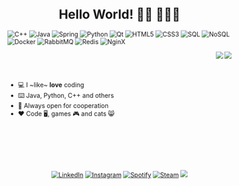 <div align="center">
   <h1>Hello World! 👋🏾 👩🏾‍💻</h1>
</div>

![C++](https://img.shields.io/badge/-C++-grey?style=flat&logo=c%2B%2B)
![Java](https://img.shields.io/badge/-Java-grey?style=flat&logo=Java)
![Spring](https://img.shields.io/badge/-Spring-grey?style=flat&logo=Spring)
![Python](https://img.shields.io/badge/-Python-grey?style=flat&logo=Python)
![Qt](https://img.shields.io/badge/-Qt-grey?style=flat&logo=Qt)
![HTML5](https://img.shields.io/badge/-HTML5-grey?style=flat&logo=html5)
![CSS3](https://img.shields.io/badge/-CSS-grey?style=flat&logo=css3)
![SQL](https://img.shields.io/badge/-SQL-grey?style=flat&logo=postgresql)
![NoSQL](https://img.shields.io/badge/-NoSQL-grey?style=flat&logo=MongoDB)
![Docker](https://img.shields.io/badge/-Docker-grey?style=flat&logo=Docker)
![RabbitMQ](https://img.shields.io/badge/-RabbitMQ-grey?style=flat&logo=RabbitMQ)
![Redis](https://img.shields.io/badge/-Redis-grey?style=flat&logo=Redis)
![NginX](https://img.shields.io/badge/-NginX-grey?style=flat&logo=Nginx)

<img align="right" src="https://github-readme-stats.vercel.app/api?username=FernandoNSC5&show_icons=true&title_color=03fc90&icon_color=03fc90&text_color=03fc90&bg_color=002b19&hide_title=true" />
<img align="right" src="https://github-readme-stats.vercel.app/api/wakatime?username=tiannamen&layout=compacttitle_color=03fc90&icon_color=03fc90&text_color=03fc90&bg_color=002b19" />

<br><br><br>
- 💻 I ~like~ **love** coding
- ⌨️ Java, Python, C++ and others
- 🤝 Always open for cooperation
- ❤️ Code 🖥️, games 🎮 and cats 😸

<br><br><br><br><br>

<div align="center">
    <a href="https://www.linkedin.com/in/fernandonsc5" target="_blank"><img src="https://img.shields.io/badge/LinkedIn-%230077B5.svg?&style=flat-square&logo=linkedin&logoColor=white" alt="LinkedIn"></a>
    <a href="https://www.instagram.com/dautomne_" target="_blank"><img src="https://img.shields.io/badge/Instagram-%23E4405F.svg?&style=flat-square&logo=instagram&logoColor=white" alt="Instagram"></a>
    <a href="https://open.spotify.com/artist/2qOGJfzBSgLXBUhqeo2g9z?si=BV6IHHQrT5mUcZ9fVv6rXA&dl_branch=1" target="_blank"><img src="https://img.shields.io/badge/Spotify-%231ED760.svg?&style=flat-square&logo=spotify&logoColor=white" alt="Spotify"></a>
    <a href="https://steamcommunity.com/id/Dautomne_"  target="_blank"><img src="https://img.shields.io/badge/Steam-black.svg?&style=flat-square&logo=steam&logoColor=white" alt="Steam"></a>
    <img src="https://komarev.com/ghpvc/?username=FernandoNSC5">
</div>
